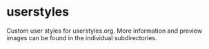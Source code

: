 # userstyles
Custom user styles for userstyles.org.  More information and preview images can be found in the individual subdirectories.
